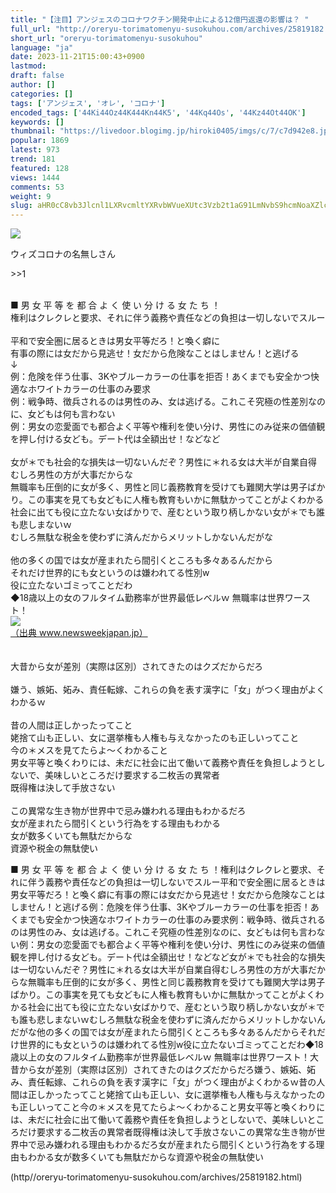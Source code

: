 ```yaml
---
title: "【注目】アンジェスのコロナワクチン開発中止による12億円返還の影響は？ "
full_url: "http://oreryu-torimatomenyu-susokuhou.com/archives/25819182.html"
short_url: "oreryu-torimatomenyu-susokuhou"
language: "ja"
date: 2023-11-21T15:00:43+0900
lastmod: 
draft: false
author: []
categories: []
tags: ['アンジェス', 'オレ', 'コロナ']
encoded_tags: ['44Ki44Oz44K444Kn44K5', '44Kq44Os', '44Kz44Ot44OK']
keywords: []
thumbnail: "https://livedoor.blogimg.jp/hiroki0405/imgs/c/7/c7d942e8.jpg"
popular: 1869
latest: 973
trend: 181
featured: 128
views: 1444
comments: 53
weight: 9
slug: aHR0cC8vb3Jlcnl1LXRvcmltYXRvbWVueXUtc3Vzb2t1aG91LmNvbS9hcmNoaXZlcy8yNTgxOTE4Mi5odG1s
---
```


![](https://livedoor.blogimg.jp/hiroki0405/imgs/c/7/c7d942e8.jpg)

<div><p id='resuname39'>ウィズコロナの名無しさん </p><p>>>1</p> <br> ■ 男 女 平 等 を 都 合 よ く 使 い 分 け る 女 た ち ！ <br> 権利はクレクレと要求、それに伴う義務や責任などの負担は一切しないでスルー <br> <br> 平和で安全圏に居るときは男女平等だろ！と喚く癖に <br> 有事の際には女だから見逃せ！女だから危険なことはしません！と逃げる <br> ↓ <br> 例：危険を伴う仕事、3Kやブルーカラーの仕事を拒否！あくまでも安全かつ快適なホワイトカラーの仕事のみ要求 <br> 例：戦争時、徴兵されるのは男性のみ、女は逃げる。これこそ究極の性差別なのに、女どもは何も言わない <br> 例：男女の恋愛面でも都合よく平等や権利を使い分け、男性にのみ従来の価値観を押し付ける女ども。デート代は全額出せ！などなど <br> <br> 女が＊でも社会的な損失は一切ないんだぞ？男性に＊れる女は大半が自業自得 <br> むしろ男性の方が大事だからな <br> 無職率も圧倒的に女が多く、男性と同じ義務教育を受けても難関大学は男子ばかり。この事実を見ても女どもに人権も教育もいかに無駄かってことがよくわかる <br> 社会に出ても役に立たない女ばかりで、産むという取り柄しかない女が＊でも誰も悲しまないｗ <br> むしろ無駄な税金を使わずに済んだからメリットしかないんだがな <br> <br> 他の多くの国では女が産まれたら間引くところも多々あるんだから <br> それだけ世界的にも女というのは嫌われてる性別w <br> 役に立たないゴミってことだわ <br> ◆18歳以上の女のフルタイム勤務率が世界最低レベルｗ 無職率は世界ワースト！ <br> <a id='img_39_1' class='' target='_blank' href='https//www.newsweekjapan.jp/stories/2020/10/08/data201008-chart01.jpg'><img src='https//livedoor.blogimg.jp/hiroki0405/imgs/1/4/140e944b.jpg'><br>（出典 www.newsweekjapan.jp）<br></a> <br> <br> 大昔から女が差別（実際は区別）されてきたのはクズだからだろ <br> <br> 嫌う、嫉妬、妬み、責任転嫁、これらの負を表す漢字に「女」がつく理由がよくわかるｗ <br> <br> 昔の人間は正しかったってこと <br> 姥捨て山も正しい、女に選挙権も人権も与えなかったのも正しいってこと <br> 今の＊メスを見てたらよ～くわかること <br> 男女平等と喚くわりには、未だに社会に出て働いて義務や責任を負担しようとしないで、美味しいところだけ要求する二枚舌の異常者 <br> 既得権は決して手放さない <br> <br> この異常な生き物が世界中で忌み嫌われる理由もわかるだろ <br> 女が産まれたら間引くという行為をする理由もわかる <br> 女が数多くいても無駄だからな <br> 資源や税金の無駄使い <p>■ 男 女 平 等 を 都 合 よ く 使 い 分 け る 女 た ち ！権利はクレクレと要求、それに伴う義務や責任などの負担は一切しないでスルー平和で安全圏に居るときは男女平等だろ！と喚く癖に有事の際には女だから見逃せ！女だから危険なことはしません！と逃げる例：危険を伴う仕事、3Kやブルーカラーの仕事を拒否！あくまでも安全かつ快適なホワイトカラーの仕事のみ要求例：戦争時、徴兵されるのは男性のみ、女は逃げる。これこそ究極の性差別なのに、女どもは何も言わない例：男女の恋愛面でも都合よく平等や権利を使い分け、男性にのみ従来の価値観を押し付ける女ども。デート代は全額出せ！などなど女が＊でも社会的な損失は一切ないんだぞ？男性に＊れる女は大半が自業自得むしろ男性の方が大事だからな無職率も圧倒的に女が多く、男性と同じ義務教育を受けても難関大学は男子ばかり。この事実を見ても女どもに人権も教育もいかに無駄かってことがよくわかる社会に出ても役に立たない女ばかりで、産むという取り柄しかない女が＊でも誰も悲しまないｗむしろ無駄な税金を使わずに済んだからメリットしかないんだがな他の多くの国では女が産まれたら間引くところも多々あるんだからそれだけ世界的にも女というのは嫌われてる性別w役に立たないゴミってことだわ◆18歳以上の女のフルタイム勤務率が世界最低レベルｗ 無職率は世界ワースト！大昔から女が差別（実際は区別）されてきたのはクズだからだろ嫌う、嫉妬、妬み、責任転嫁、これらの負を表す漢字に「女」がつく理由がよくわかるｗ昔の人間は正しかったってこと姥捨て山も正しい、女に選挙権も人権も与えなかったのも正しいってこと今の＊メスを見てたらよ～くわかること男女平等と喚くわりには、未だに社会に出て働いて義務や責任を負担しようとしないで、美味しいところだけ要求する二枚舌の異常者既得権は決して手放さないこの異常な生き物が世界中で忌み嫌われる理由もわかるだろ女が産まれたら間引くという行為をする理由もわかる女が数多くいても無駄だからな資源や税金の無駄使い</p></div>

(http//oreryu-torimatomenyu-susokuhou.com/archives/25819182.html)
